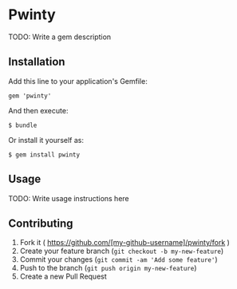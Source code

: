 # Pwinty

TODO: Write a gem description

## Installation

Add this line to your application's Gemfile:

    gem 'pwinty'

And then execute:

    $ bundle

Or install it yourself as:

    $ gem install pwinty

## Usage

TODO: Write usage instructions here

## Contributing

1. Fork it ( https://github.com/[my-github-username]/pwinty/fork )
2. Create your feature branch (`git checkout -b my-new-feature`)
3. Commit your changes (`git commit -am 'Add some feature'`)
4. Push to the branch (`git push origin my-new-feature`)
5. Create a new Pull Request

